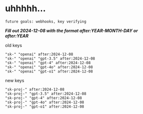 # uhhhhh...

`future goals: webhooks, key verifying`



***Fill out 2024-12-08 with the format after:YEAR-MONTH-DAY or after:YEAR***

old keys
```
"sk-" "openai" after:2024-12-08
"sk-" "openai" "gpt-3.5" after:2024-12-08
"sk-" "openai" "gpt-4" after:2024-12-08
"sk-" "openai" "gpt-4o" after:2024-12-08
"sk-" "openai" "gpt-o1" after:2024-12-08
```

new keys
```
"sk-proj-" after:2024-12-08
"sk-proj-" "gpt-3.5" after:2024-12-08
"sk-proj-" "gpt-4" after:2024-12-08
"sk-proj-" "gpt-4o" after:2024-12-08
"sk-proj-" "gpt-o1" after:2024-12-08
```

